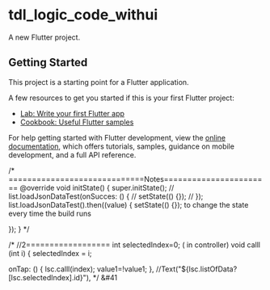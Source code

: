 # tdl_logic_code_withui

A new Flutter project.

## Getting Started

This project is a starting point for a Flutter application.

A few resources to get you started if this is your first Flutter project:

- [Lab: Write your first Flutter app](https://docs.flutter.dev/get-started/codelab)
- [Cookbook: Useful Flutter samples](https://docs.flutter.dev/cookbook)

For help getting started with Flutter development, view the
[online documentation](https://docs.flutter.dev/), which offers tutorials,
samples, guidance on mobile development, and a full API reference.





/* 
=============================Notes=======================
@override
void initState() {
super.initState();
// list.loadJsonDataTest(onSucces: () {
//   setState(() {});
// });
list.loadJsonDataTest().then((value) {
setState(() {});                         to change the state every time the build runs

});
}
*/


/*
//2==================
int selectedIndex=0;        ( in controller)
void calll (int i) {
selectedIndex = i;

onTap: () {
lsc.calll(index);
value1=!value1;
},
//Text("${lsc.listOfData?[lsc.selectedIndex].id}"),
*/
&#41


